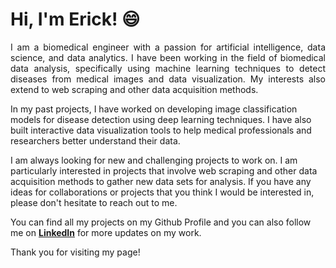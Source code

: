 # Hi, I'm Erick! 😄

<p style='Text-align: justify;'>I am a biomedical engineer with a passion for artificial intelligence, data science, and data analytics. I have been working in the field of biomedical data analysis, specifically using machine learning techniques to detect diseases from medical images and data visualization. My interests also extend to web scraping and other data acquisition methods.

In my past projects, I have worked on developing image classification models for disease detection using deep learning techniques. I have also built interactive data visualization tools to help medical professionals and researchers better understand their data.

I am always looking for new and challenging projects to work on. I am particularly interested in projects that involve web scraping and other data acquisition methods to gather new data sets for analysis. If you have any ideas for collaborations or projects that you think I would be interested in, please don't hesitate to reach out to me.

You can find all my projects on my Github Profile and you can also follow me on [**LinkedIn**](https://www.linkedin.com/in/erickrobm/) for more updates on my work.

Thank you for visiting my page!</p>
